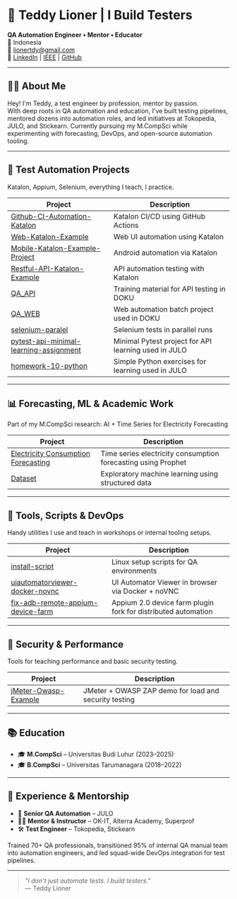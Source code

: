 # 🧪 Teddy Lioner | I Build Testers

**QA Automation Engineer • Mentor • Educator**  
📍 Indonesia  
📧 lionertdy@gmail.com  
🔗 [LinkedIn](https://www.linkedin.com/in/teddy-lioner/) | [IEEE](https://ieeexplore.ieee.org/author/37089631442) | [GitHub](https://github.com/ClasherGeek77)

---

## 👨‍💻 About Me

Hey! I'm Teddy, a test engineer by profession, mentor by passion.  
With deep roots in QA automation and education, I’ve built testing pipelines, mentored dozens into automation roles, and led initiatives at Tokopedia, JULO, and Stickearn. Currently pursuing my M.CompSci while experimenting with forecasting, DevOps, and open-source automation tooling.

---

## 🔧 Test Automation Projects

Katalon, Appium, Selenium, everything I teach, I practice.

| Project | Description |
|--------|-------------|
| [Github-CI-Automation-Katalon](https://github.com/ClasherGeek77/Github-CI-Automation-Katalon) | Katalon CI/CD using GitHub Actions |
| [Web-Katalon-Example](https://github.com/ClasherGeek77/Web-Katalon-Example) | Web UI automation using Katalon |
| [Mobile-Katalon-Example-Project](https://github.com/ClasherGeek77/Mobile-Katalon-Example-Project) | Android automation via Katalon |
| [Restful-API-Katalon-Example](https://github.com/ClasherGeek77/Restful-API-Katalon-Example) | API automation testing with Katalon |
| [QA_API](https://github.com/ClasherGeek77/QA_API_BATCH2) | Training material for API testing in DOKU |
| [QA_WEB](https://github.com/ClasherGeek77/QAWEBBATCH2) | Web automation batch project used in DOKU |
| [selenium-paralel](https://github.com/ClasherGeek77/selenium-paralel) | Selenium tests in parallel runs |
| [pytest-api-minimal-learning-assignment](https://github.com/ClasherGeek77/pytest-api-minimal-learning-assignment) | Minimal Pytest project for API learning used in JULO |
| [homework-10-python](https://github.com/ClasherGeek77/homework-10-python) | Simple Python exercises for learning used in JULO |

---

## 📊 Forecasting, ML & Academic Work

Part of my M.CompSci research: AI + Time Series for Electricity Forecasting

| Project | Description |
|--------|-------------|
| [Electricity Consumption Forecasting](https://github.com/ClasherGeek77/prophet_forecasting_electricity) | Time series electricity consumption forecasting using Prophet |
| [Dataset](https://github.com/ClasherGeek77/ml-csv) | Exploratory machine learning using structured data |

---

## 🔩 Tools, Scripts & DevOps

Handy utilities I use and teach in workshops or internal tooling setups.

| Project | Description |
|--------|-------------|
| [install-script](https://github.com/ClasherGeek77/install-script) | Linux setup scripts for QA environments |
| [uiautomatorviewer-docker-novnc](https://github.com/ClasherGeek77/uiautomatorviewer-docker-novnc) | UI Automator Viewer in browser via Docker + noVNC |
| [fix-adb-remote-appium-device-farm](https://github.com/ClasherGeek77/fix-adb-remote-appium-device-farm) | Appium 2.0 device farm plugin fork for distributed automation |

---

## 🔐 Security & Performance

Tools for teaching performance and basic security testing.

| Project | Description |
|--------|-------------|
| [jMeter-Owasp-Example](https://github.com/ClasherGeek77/jMeter-Owasp-Example) | JMeter + OWASP ZAP demo for load and security testing |

---

## 📚 Education

- 🎓 **M.CompSci** – Universitas Budi Luhur (2023–2025)  
- 🎓 **B.CompSci** – Universitas Tarumanagara (2018–2022)

---

## 🧭 Experience & Mentorship

- 🚀 **Senior QA Automation** – JULO  
- 🧑‍🏫 **Mentor & Instructor** – OK-IT, Alterra Academy, Superprof  
- 🛠 **Test Engineer** – Tokopedia, Stickearn

Trained 70+ QA professionals, transitioned 95% of internal QA manual team into automation engineers, and led squad-wide DevOps integration for test pipelines.

---

> _"I don’t just automate tests. I build testers."_  
— Teddy Lioner
